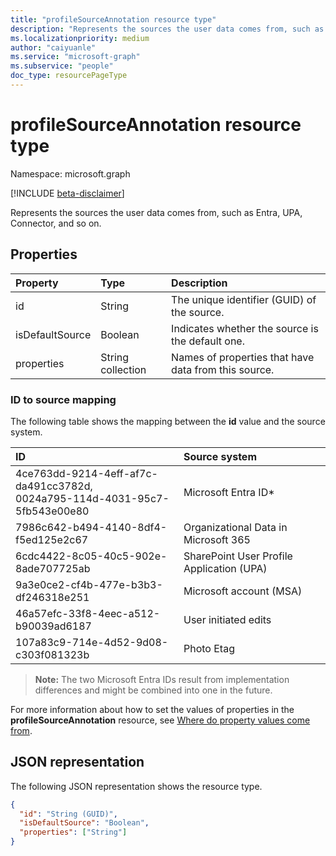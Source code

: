 ```yaml
---
title: "profileSourceAnnotation resource type"
description: "Represents the sources the user data comes from, such as Entra, UPA, Connector, and so on."
ms.localizationpriority: medium
author: "caiyuanle"
ms.service: "microsoft-graph"
ms.subservice: "people"
doc_type: resourcePageType
---
```


# profileSourceAnnotation resource type

Namespace: microsoft.graph

[!INCLUDE [beta-disclaimer](../../includes/beta-disclaimer.md)]

Represents the sources the user data comes from, such as Entra, UPA, Connector, and so on.

## Properties
|Property	|Type	|Description|
|:--------|:----|:----------|
|id|String|The unique identifier (GUID) of the source.|
|isDefaultSource|Boolean|Indicates whether the source is the default one.|
|properties|String collection|Names of properties that have data from this source.|

### ID to source mapping

The following table shows the mapping between the **id** value and the source system.

| ID                                                                              | Source system                             |
|:--------------------------------------------------------------------------------|:------------------------------------------|
| 4ce763dd-9214-4eff-af7c-da491cc3782d, <br/> 0024a795-114d-4031-95c7-5fb543e00e80 | Microsoft Entra ID*                       |
| 7986c642-b494-4140-8df4-f5ed125e2c67                                            | Organizational Data in Microsoft 365      |
| 6cdc4422-8c05-40c5-902e-8ade707725ab                                            | SharePoint User Profile Application (UPA) |
| 9a3e0ce2-cf4b-477e-b3b3-df246318e251                                            | Microsoft account (MSA)                   |
| 46a57efc-33f8-4eec-a512-b90039ad6187                                            | User initiated edits                      |
| 107a83c9-714e-4d52-9d08-c303f081323b                                            | Photo Etag                                |

>**Note:** The two Microsoft Entra IDs result from implementation differences and might be combined into one in the future.

For more information about how to set the values of properties in the **profileSourceAnnotation** resource, see [Where do property values come from](https://support.microsoft.com/office/export-data-from-your-profile-card-d809f83f-c077-4a95-9b6c-4f093305163d#ID0EBF=About_Microsoft_365_User_Profile_Data).

## JSON representation

The following JSON representation shows the resource type.

<!-- {
  "blockType": "resource",
  "optionalProperties": [

  ],
  "@odata.type": "microsoft.graph.profileSourceAnnotation"
}-->

```json
{
  "id": "String (GUID)",
  "isDefaultSource": "Boolean",
  "properties": ["String"]
}
```
